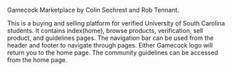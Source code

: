 Gamecock Marketplace
by Colin Sechrest and Rob Tennant.

This is a buying and selling platform for verified University of South Carolina students.
It contains index(home), browse products, verification, sell product, and guidelines pages.
The navigation bar can be used from the header and footer to navigate through pages. Either Gamecock logo will return you to the home page. The community guidelines can be accessed from the home page.
